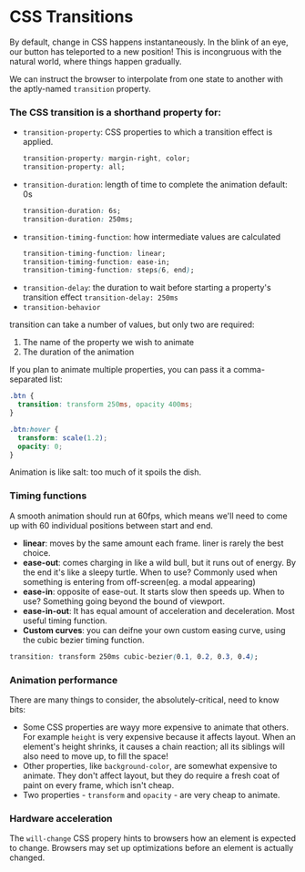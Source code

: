 # CSS Transitions

By default, change in CSS happens instantaneously. In the blink of an eye, our button has teleported to a new position! This is incongruous with the natural world, where things happen gradually.

We can instruct the browser to interpolate from one state to another with the aptly-named `transition` property.

### The CSS transition is a shorthand property for:

- `transition-property`: CSS properties to which a transition effect is applied.
  ```css
  transition-property: margin-right, color;
  transition-property: all;
  ```
- `transition-duration`: length of time to complete the animation
  default: 0s
  ```css
  transition-duration: 6s;
  transition-duration: 250ms;
  ```
- `transition-timing-function`: how intermediate values are calculated
  ```css
  transition-timing-function: linear;
  transition-timing-function: ease-in;
  transition-timing-function: steps(6, end);
  ```
- `transition-delay`: the duration to wait before starting a property's transition effect
  `transition-delay: 250ms`
- `transition-behavior`

transition can take a number of values, but only two are required:

1. The name of the property we wish to animate
2. The duration of the animation

If you plan to animate multiple properties, you can pass it a comma-separated list:

```css
.btn {
  transition: transform 250ms, opacity 400ms;
}

.btn:hover {
  transform: scale(1.2);
  opacity: 0;
}
```

Animation is like salt: too much of it spoils the dish.

### Timing functions

A smooth animation should run at 60fps, which means we'll need to come up with 60 individual positions between start and end.

- **linear**: moves by the same amount each frame. liner is rarely the best choice.
- **ease-out**: comes charging in like a wild bull, but it runs out of energy. By the end it's like a sleepy turtle.
  When to use? Commonly used when something is entering from off-screen(eg. a modal appearing)
- **ease-in**: opposite of ease-out. It starts slow then speeds up.
  When to use? Something going beyond the bound of viewport.
- **ease-in-out**: It has equal amount of acceleration and deceleration. Most useful timing function.
- **Custom curves**: you can deifne your own custom easing curve, using the cubic bezier timing function.

```css
transition: transform 250ms cubic-bezier(0.1, 0.2, 0.3, 0.4);
```

### Animation performance

There are many things to consider, the absolutely-critical, need to know bits:

- Some CSS properties are wayy more expensive to animate that others. For example `height` is very expensive because it affects layout. When an element's height shrinks, it causes a chain reaction; all its siblings will also need to move up, to fill the space!
- Other properties, like `background-color`, are somewhat expensive to animate. They don't affect layout, but they do require a fresh coat of paint on every frame, which isn't cheap.
- Two properties - `transform` and `opacity` - are very cheap to animate.

### Hardware acceleration

The `will-change` CSS propery hints to browsers how an element is expected to change. Browsers may set up optimizations before an element is actually changed.

